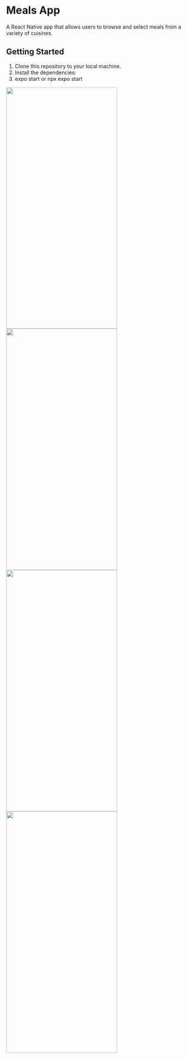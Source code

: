 # Meals App

A React Native app that allows users to browse and select meals from a variety of cuisines.

## Getting Started

1. Clone this repository to your local machine.
2. Install the dependencies:
3. expo start or npx expo start

<img src="https://github.com/Ehab97/Meals-App/assets/28493731/d3350737-6901-47c2-b024-983ccd4698a9" width="300" height="650">
<img src="https://github.com/Ehab97/Meals-App/assets/28493731/0d487967-cbf2-4388-a554-f6fea963d97b" width="300" height="650">
<img src="https://github.com/Ehab97/Meals-App/assets/28493731/d84b6fc9-9705-4240-ba10-2123a76e256d" width="300" height="650">
<img src="https://github.com/Ehab97/Meals-App/assets/28493731/cd303f4f-96c9-4b91-bcc0-15a9ad0b1aa7" width="300" height="650">

